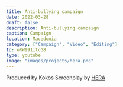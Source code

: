 ```yaml
---
title: Anti-bullying campaign
date: 2022-03-28
draft: false
description: Anti-bullying campaign
caption: Campaign
location: Macedonia
category: ["Campaign", "Video", "Editing"]
Id: uRW991itcG8
type: youtube
image: "images/projects/hera.png"
---
```


Produced by Kokos
Screenplay by [HERA](https://hera.org.mk/)
